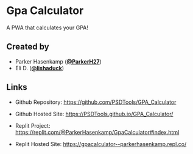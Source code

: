 # Gpa Calculator

A PWA that calculates your GPA!

## Created by

- Parker Hasenkamp ([**@ParkerH27**](https://github.com/ParkerH27))
- Eli D. ([**@lishaduck**](https://github.com/lishaduck))

## Links

- Github Repository:
  <https://github.com/PSDTools/GPA_Calculator>

- Github Hosted Site:
  <https://PSDTools.github.io/GPA_Calculator/>

- Replit Project:
  <https://replit.com/@ParkerHasenkamp/GpaCalculator#index.html>

- Replit Hosted Site:
  <https://gpacalculator--parkerhasenkamp.repl.co/>
